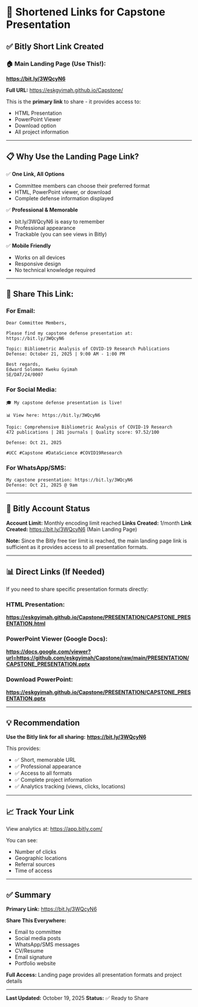 # 🔗 Shortened Links for Capstone Presentation

## ✅ Bitly Short Link Created

### 🏠 **Main Landing Page (Use This!):**
**https://bit.ly/3WQcyN6**

**Full URL:** https://eskgyimah.github.io/Capstone/

This is the **primary link** to share - it provides access to:
- HTML Presentation
- PowerPoint Viewer
- Download option
- All project information

---

## 📋 Why Use the Landing Page Link?

✅ **One Link, All Options**
- Committee members can choose their preferred format
- HTML, PowerPoint viewer, or download
- Complete defense information displayed

✅ **Professional & Memorable**
- bit.ly/3WQcyN6 is easy to remember
- Professional appearance
- Trackable (you can see views in Bitly)

✅ **Mobile Friendly**
- Works on all devices
- Responsive design
- No technical knowledge required

---

## 📱 Share This Link:

### For Email:
```
Dear Committee Members,

Please find my capstone defense presentation at:
https://bit.ly/3WQcyN6

Topic: Bibliometric Analysis of COVID-19 Research Publications
Defense: October 21, 2025 | 9:00 AM - 1:00 PM

Best regards,
Edward Solomon Kweku Gyimah
SE/DAT/24/0007
```

### For Social Media:
```
🎓 My capstone defense presentation is live!

📊 View here: https://bit.ly/3WQcyN6

Topic: Comprehensive Bibliometric Analysis of COVID-19 Research
472 publications | 281 journals | Quality score: 97.52/100

Defense: Oct 21, 2025

#UCC #Capstone #DataScience #COVID19Research
```

### For WhatsApp/SMS:
```
My capstone presentation: https://bit.ly/3WQcyN6
Defense: Oct 21, 2025 @ 9am
```

---

## 🔢 Bitly Account Status

**Account Limit:** Monthly encoding limit reached
**Links Created:** 1/month
**Link Created:** https://bit.ly/3WQcyN6 (Main Landing Page)

**Note:** Since the Bitly free tier limit is reached, the main landing page link is sufficient as it provides access to all presentation formats.

---

## 📊 Direct Links (If Needed)

If you need to share specific presentation formats directly:

### HTML Presentation:
**https://eskgyimah.github.io/Capstone/PRESENTATION/CAPSTONE_PRESENTATION.html**

### PowerPoint Viewer (Google Docs):
**https://docs.google.com/viewer?url=https://github.com/eskgyimah/Capstone/raw/main/PRESENTATION/CAPSTONE_PRESENTATION.pptx**

### Download PowerPoint:
**https://eskgyimah.github.io/Capstone/PRESENTATION/CAPSTONE_PRESENTATION.pptx**

---

## 💡 Recommendation

**Use the Bitly link for all sharing:**
**https://bit.ly/3WQcyN6**

This provides:
- ✅ Short, memorable URL
- ✅ Professional appearance
- ✅ Access to all formats
- ✅ Complete project information
- ✅ Analytics tracking (views, clicks, locations)

---

## 📈 Track Your Link

View analytics at: https://app.bitly.com/

You can see:
- Number of clicks
- Geographic locations
- Referral sources
- Time of access

---

## ✅ Summary

**Primary Link:** https://bit.ly/3WQcyN6

**Share This Everywhere:**
- Email to committee
- Social media posts
- WhatsApp/SMS messages
- CV/Resume
- Email signature
- Portfolio website

**Full Access:** Landing page provides all presentation formats and project details

---

**Last Updated:** October 19, 2025
**Status:** ✅ Ready to Share
